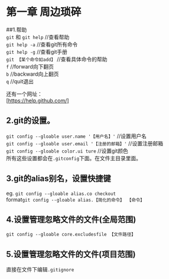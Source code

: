 # 第一章 周边琐碎  
##1.帮助  
`git` 和 `git help` //查看帮助  
`git help -a`  //查看git所有命令  
`git help -g`  //查看git手册  
`git 【某个命令如add】`  //查看具体命令的帮助  
`f` //forward向下翻页  
`b` //backward向上翻页  
`q` //quit退出  
  
还有一个网址：  
[https://help.github.com/]  

2.git的设置。 
---  
  
`git config --gloable user.name '【用户名】'`    //设置用户名  
`git config --gloable user.email '【注册的邮箱】'`  //设置注册邮箱  
`git config --gloable color.ui ture`      //设置git颜色  
所有这些设置都会在`.gitconfig`下面。在文件主目录里面。  
  
3.git的alias别名，设置快捷键  
---  
  
eg. `git config --gloable alias.co checkout`  
format`git config --gloable alias.【简化的命令】 【命令】`  
  
4.设置管理忽略文件的文件(全局范围)  
---  
  
`git config --gloable core.excludesfile 【文件路径】`  
  
5.设置管理忽略文件的文件(项目范围)  
---  
  
直接在文件下编辑`.gitignore`  

